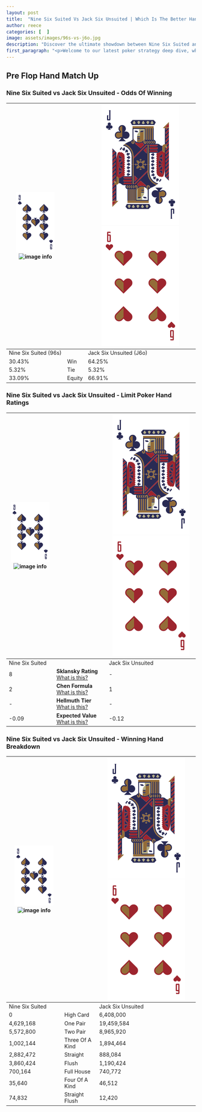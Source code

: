 ```yaml
---
layout: post
title:  "Nine Six Suited Vs Jack Six Unsuited | Which Is The Better Hand In Poker? A Complete Guide"
author: reece
categories: [  ]
image: assets/images/96s-vs-j6o.jpg
description: "Discover the ultimate showdown between Nine Six Suited and Jack Six Unsuited in poker! Uncover the odds, strategies, and scenarios where one hand triumphs over the other. Get ready to up your poker game with this thrilling analysis."
first_paragraph: "<p>Welcome to our latest poker strategy deep dive, where we're pitting two distinct hands against each other in a high-stakes showdown: Nine Six Suited vs Jack Six Unsuited.</p><p>In the dynamic world of poker, every decision counts, and knowing which hand holds the upper hand is key to your success at the table.</p><p>In this article, we'll dissect these two hands, explore the scenarios where one dominates the other, and equip you with the knowledge to make strategic choices that can tip the odds in your favor.</p><p>Get ready to unravel the intriguing dynamics of these poker hands and elevate your game to new heights.</p>"
---
```




[comment]: # (sp0)

## Pre Flop Hand Match Up

<div class="table hand-ratings" markdown="1"> 



### Nine Six Suited vs Jack Six Unsuited - Odds Of Winning


    
| ![image info](assets/images/hand1/9.png) ![image info](assets/images/hand1/6s.png) |  | ![image info](assets/images/hand2/J.png) ![image info](assets/images/hand2/6o.png) |
| -------- | -------- | -------- |
| Nine Six Suited (96s) |  | Jack Six Unsuited (J6o) |
| 30.43% | Win | 64.25% |
| 5.32% | Tie | 5.32% |
| 33.09% | Equity | 66.91% |




[comment]: # (sp1)



### Nine Six Suited vs Jack Six Unsuited - Limit Poker Hand Ratings


    
| ![image info](assets/images/hand1/9.png) ![image info](assets/images/hand1/6s.png) |  | ![image info](assets/images/hand2/J.png) ![image info](assets/images/hand2/6o.png) |
| -------- | -------- | -------- |
| Nine Six Suited |  | Jack Six Unsuited |
| 8 | **Sklansky Rating** [What is this?](/sklansky-rating-explained) | - |
| 2 | **Chen Formula** [What is this?](/chen-formula-explained) | 1 |
| - | **Hellmuth Tier** [What is this?](/Hellmuth-tier-explained) | - |
| -0.09 | **Expected Value** [What is this?](/expected-value-explained) | -0.12 |




[comment]: # (sp2)



### Nine Six Suited vs Jack Six Unsuited - Winning Hand Breakdown


    
| ![image info](assets/images/hand1/9.png) ![image info](assets/images/hand1/6s.png) |  | ![image info](assets/images/hand2/J.png) ![image info](assets/images/hand2/6o.png) |
| -------- | -------- | -------- |
| Nine Six Suited |  | Jack Six Unsuited |
| 0 | High Card | 6,408,000 |
| 4,629,168 | One Pair | 19,459,584 |
| 5,572,800 | Two Pair | 8,965,920 |
| 1,002,144 | Three Of A Kind | 1,894,464 |
| 2,882,472 | Straight | 888,084 |
| 3,860,424 | Flush | 1,190,424 |
| 700,164 | Full House | 740,772 |
| 35,640 | Four Of A Kind | 46,512 |
| 74,832 | Straight Flush | 12,420 |




[comment]: # (sp3)



</div>

[comment]: # (sp4)



[comment]: # (sp5)

